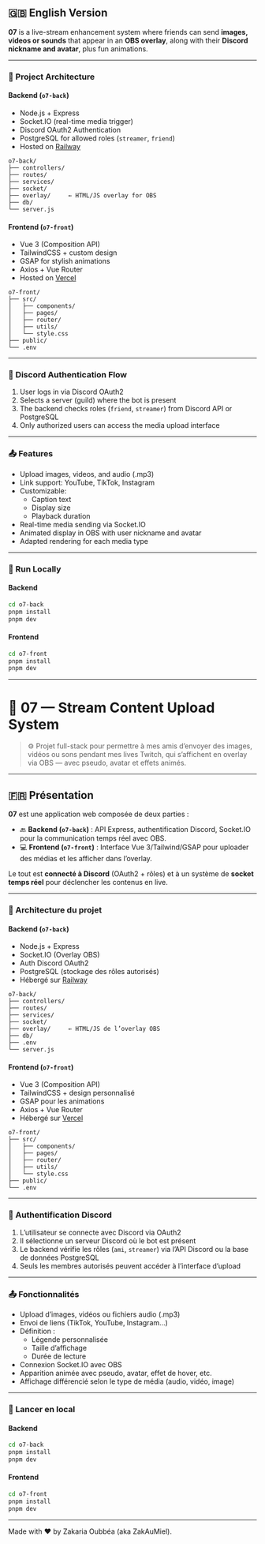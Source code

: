 ## 🇬🇧 English Version

**07** is a live-stream enhancement system where friends can send **images, videos or sounds** that appear in an **OBS overlay**, along with their **Discord nickname and avatar**, plus fun animations.

---

### 🧱 Project Architecture

#### Backend (`o7-back`)
- Node.js + Express
- Socket.IO (real-time media trigger)
- Discord OAuth2 Authentication
- PostgreSQL for allowed roles (`streamer`, `friend`)
- Hosted on [Railway](https://railway.app/)

```
o7-back/
├── controllers/
├── routes/
├── services/
├── socket/
├── overlay/     ← HTML/JS overlay for OBS
├── db/
└── server.js
```

#### Frontend (`o7-front`)
- Vue 3 (Composition API)
- TailwindCSS + custom design
- GSAP for stylish animations
- Axios + Vue Router
- Hosted on [Vercel](https://vercel.com/)

```
o7-front/
├── src/
│   ├── components/
│   ├── pages/
│   ├── router/
│   ├── utils/
│   └── style.css
├── public/
└── .env
```

---

### 🔐 Discord Authentication Flow

1. User logs in via Discord OAuth2
2. Selects a server (guild) where the bot is present
3. The backend checks roles (`friend`, `streamer`) from Discord API or PostgreSQL
4. Only authorized users can access the media upload interface

---

### 📤 Features

- Upload images, videos, and audio (.mp3)
- Link support: YouTube, TikTok, Instagram
- Customizable:
  - Caption text
  - Display size
  - Playback duration
- Real-time media sending via Socket.IO
- Animated display in OBS with user nickname and avatar
- Adapted rendering for each media type

---

### 🚀 Run Locally

#### Backend

```bash
cd o7-back
pnpm install
pnpm dev
```

#### Frontend

```bash
cd o7-front
pnpm install
pnpm dev
```

---



# 🎥 07 — Stream Content Upload System

> ⚙️ Projet full-stack pour permettre à mes amis d’envoyer des images, vidéos ou sons pendant mes lives Twitch, qui s’affichent en overlay via OBS — avec pseudo, avatar et effets animés.

---

## 🇫🇷 Présentation

**07** est une application web composée de deux parties :

- 🔙 **Backend (`o7-back`)** : API Express, authentification Discord, Socket.IO pour la communication temps réel avec OBS.
- 💻 **Frontend (`o7-front`)** : Interface Vue 3/Tailwind/GSAP pour uploader des médias et les afficher dans l’overlay.

Le tout est **connecté à Discord** (OAuth2 + rôles) et à un système de **socket temps réel** pour déclencher les contenus en live.

---

### 🧱 Architecture du projet

#### Backend (`o7-back`)
- Node.js + Express
- Socket.IO (Overlay OBS)
- Auth Discord OAuth2
- PostgreSQL (stockage des rôles autorisés)
- Hébergé sur [Railway](https://railway.app/)

```
o7-back/
├── controllers/
├── routes/
├── services/
├── socket/
├── overlay/     ← HTML/JS de l’overlay OBS
├── db/
├── .env
└── server.js
```

#### Frontend (`o7-front`)
- Vue 3 (Composition API)
- TailwindCSS + design personnalisé
- GSAP pour les animations
- Axios + Vue Router
- Hébergé sur [Vercel](https://vercel.com/)

```
o7-front/
├── src/
│   ├── components/
│   ├── pages/
│   ├── router/
│   ├── utils/
│   └── style.css
├── public/
└── .env
```

---

### 🔐 Authentification Discord

1. L’utilisateur se connecte avec Discord via OAuth2
2. Il sélectionne un serveur Discord où le bot est présent
3. Le backend vérifie les rôles (`ami`, `streamer`) via l’API Discord ou la base de données PostgreSQL
4. Seuls les membres autorisés peuvent accéder à l’interface d’upload

---

### 📤 Fonctionnalités

- Upload d’images, vidéos ou fichiers audio (.mp3)
- Envoi de liens (TikTok, YouTube, Instagram…)
- Définition :
  - Légende personnalisée
  - Taille d’affichage
  - Durée de lecture
- Connexion Socket.IO avec OBS
- Apparition animée avec pseudo, avatar, effet de hover, etc.
- Affichage différencié selon le type de média (audio, vidéo, image)

---

### 🚀 Lancer en local

#### Backend

```bash
cd o7-back
pnpm install
pnpm dev
```

#### Frontend

```bash
cd o7-front
pnpm install
pnpm dev
```

---

Made with ❤️ by Zakaria Oubbéa (aka ZakAuMiel).
